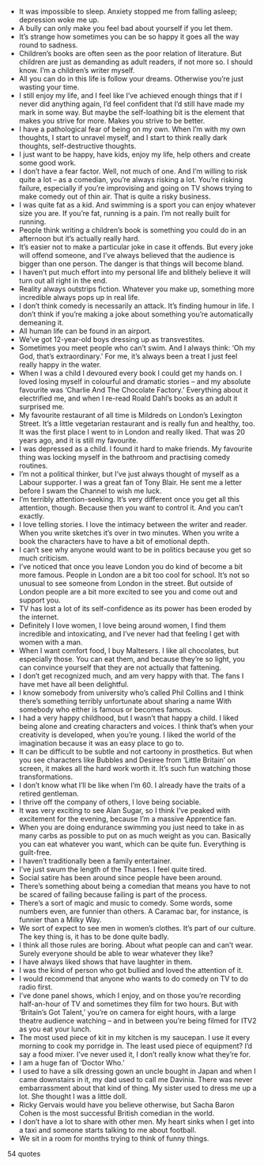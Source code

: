  - It was impossible to sleep. Anxiety stopped me from falling asleep; depression woke me up.
 - A bully can only make you feel bad about yourself if you let them.
 - It’s strange how sometimes you can be so happy it goes all the way round to sadness.
 - Children’s books are often seen as the poor relation of literature. But children are just as demanding as adult readers, if not more so. I should know. I’m a children’s writer myself.
 - All you can do in this life is follow your dreams. Otherwise you’re just wasting your time.
 - I still enjoy my life, and I feel like I’ve achieved enough things that if I never did anything again, I’d feel confident that I’d still have made my mark in some way. But maybe the self-loathing bit is the element that makes you strive for more. Makes you strive to be better.
 - I have a pathological fear of being on my own. When I’m with my own thoughts, I start to unravel myself, and I start to think really dark thoughts, self-destructive thoughts.
 - I just want to be happy, have kids, enjoy my life, help others and create some good work.
 - I don’t have a fear factor. Well, not much of one. And I’m willing to risk quite a lot – as a comedian, you’re always risking a lot. You’re risking failure, especially if you’re improvising and going on TV shows trying to make comedy out of thin air. That is quite a risky business.
 - I was quite fat as a kid. And swimming is a sport you can enjoy whatever size you are. If you’re fat, running is a pain. I’m not really built for running.
 - People think writing a children’s book is something you could do in an afternoon but it’s actually really hard.
 - It’s easier not to make a particular joke in case it offends. But every joke will offend someone, and I’ve always believed that the audience is bigger than one person. The danger is that things will become bland.
 - I haven’t put much effort into my personal life and blithely believe it will turn out all right in the end.
 - Reality always outstrips fiction. Whatever you make up, something more incredible always pops up in real life.
 - I don’t think comedy is necessarily an attack. It’s finding humour in life. I don’t think if you’re making a joke about something you’re automatically demeaning it.
 - All human life can be found in an airport.
 - We’ve got 12-year-old boys dressing up as transvestites.
 - Sometimes you meet people who can’t swim. And I always think: ‘Oh my God, that’s extraordinary.’ For me, it’s always been a treat I just feel really happy in the water.
 - When I was a child I devoured every book I could get my hands on. I loved losing myself in colourful and dramatic stories – and my absolute favourite was ‘Charlie And The Chocolate Factory.’ Everything about it electrified me, and when I re-read Roald Dahl’s books as an adult it surprised me.
 - My favourite restaurant of all time is Mildreds on London’s Lexington Street. It’s a little vegetarian restaurant and is really fun and healthy, too. It was the first place I went to in London and really liked. That was 20 years ago, and it is still my favourite.
 - I was depressed as a child. I found it hard to make friends. My favourite thing was locking myself in the bathroom and practising comedy routines.
 - I’m not a political thinker, but I’ve just always thought of myself as a Labour supporter. I was a great fan of Tony Blair. He sent me a letter before I swam the Channel to wish me luck.
 - I’m terribly attention-seeking. It’s very different once you get all this attention, though. Because then you want to control it. And you can’t exactly.
 - I love telling stories. I love the intimacy between the writer and reader. When you write sketches it’s over in two minutes. When you write a book the characters have to have a bit of emotional depth.
 - I can’t see why anyone would want to be in politics because you get so much criticism.
 - I’ve noticed that once you leave London you do kind of become a bit more famous. People in London are a bit too cool for school. It’s not so unusual to see someone from London in the street. But outside of London people are a bit more excited to see you and come out and support you.
 - TV has lost a lot of its self-confidence as its power has been eroded by the internet.
 - Definitely I love women, I love being around women, I find them incredible and intoxicating, and I’ve never had that feeling I get with women with a man.
 - When I want comfort food, I buy Maltesers. I like all chocolates, but especially those. You can eat them, and because they’re so light, you can convince yourself that they are not actually that fattening.
 - I don’t get recognized much, and am very happy with that. The fans I have met have all been delightful.
 - I know somebody from university who’s called Phil Collins and I think there’s something terribly unfortunate about sharing a name With somebody who either is famous or becomes famous.
 - I had a very happy childhood, but I wasn’t that happy a child. I liked being alone and creating characters and voices. I think that’s when your creativity is developed, when you’re young. I liked the world of the imagination because it was an easy place to go to.
 - It can be difficult to be subtle and not cartoony in prosthetics. But when you see characters like Bubbles and Desiree from ‘Little Britain’ on screen, it makes all the hard work worth it. It’s such fun watching those transformations.
 - I don’t know what I’ll be like when I’m 60. I already have the traits of a retired gentleman.
 - I thrive off the company of others, I love being sociable.
 - It was very exciting to see Alan Sugar, so I think I’ve peaked with excitement for the evening, because I’m a massive Apprentice fan.
 - When you are doing endurance swimming you just need to take in as many carbs as possible to put on as much weight as you can. Basically you can eat whatever you want, which can be quite fun. Everything is guilt-free.
 - I haven’t traditionally been a family entertainer.
 - I’ve just swum the length of the Thames. I feel quite tired.
 - Social satire has been around since people have been around.
 - There’s something about being a comedian that means you have to not be scared of failing because failing is part of the process.
 - There’s a sort of magic and music to comedy. Some words, some numbers even, are funnier than others. A Caramac bar, for instance, is funnier than a Milky Way.
 - We sort of expect to see men in women’s clothes. It’s part of our culture. The key thing is, it has to be done quite badly.
 - I think all those rules are boring. About what people can and can’t wear. Surely everyone should be able to wear whatever they like?
 - I have always liked shows that have laughter in them.
 - I was the kind of person who got bullied and loved the attention of it.
 - I would recommend that anyone who wants to do comedy on TV to do radio first.
 - I’ve done panel shows, which I enjoy, and on those you’re recording half-an-hour of TV and sometimes they film for two hours. But with ‘Britain’s Got Talent,’ you’re on camera for eight hours, with a large theatre audience watching – and in between you’re being filmed for ITV2 as you eat your lunch.
 - The most used piece of kit in my kitchen is my saucepan. I use it every morning to cook my porridge in. The least used piece of equipment? I’d say a food mixer. I’ve never used it, I don’t really know what they’re for.
 - I am a huge fan of ‘Doctor Who.’
 - I used to have a silk dressing gown an uncle bought in Japan and when I came downstairs in it, my dad used to call me Davinia. There was never embarrassment about that kind of thing. My sister used to dress me up a lot. She thought I was a little doll.
 - Ricky Gervais would have you believe otherwise, but Sacha Baron Cohen is the most successful British comedian in the world.
 - I don’t have a lot to share with other men. My heart sinks when I get into a taxi and someone starts talking to me about football.
 - We sit in a room for months trying to think of funny things.

54 quotes